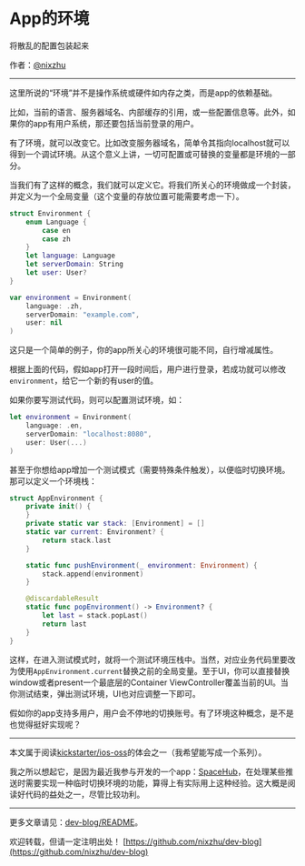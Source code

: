 # App的环境

将散乱的配置包装起来

作者：[@nixzhu](https://twitter.com/nixzhu)

---

这里所说的“环境”并不是操作系统或硬件如内存之类，而是app的依赖基础。

比如，当前的语言、服务器域名、内部缓存的引用，或一些配置信息等。此外，如果你的app有用户系统，那还要包括当前登录的用户。

有了环境，就可以改变它。比如改变服务器域名，简单令其指向localhost就可以得到一个调试环境。从这个意义上讲，一切可配置或可替换的变量都是环境的一部分。

当我们有了这样的概念，我们就可以定义它。将我们所关心的环境做成一个封装，并定义为一个全局变量（这个变量的存放位置可能需要考虑一下）。

``` swift
struct Environment {
    enum Language {
        case en
        case zh
    }
    let language: Language 
    let serverDomain: String
    let user: User?
}

var environment = Environment(
    language: .zh,
    serverDomain: "example.com",
    user: nil
)
```

这只是一个简单的例子，你的app所关心的环境很可能不同，自行增减属性。

根据上面的代码，假如app打开一段时间后，用户进行登录，若成功就可以修改`environment`，给它一个新的有user的值。

如果你要写测试代码，则可以配置测试环境，如：

``` swift
let environment = Environment(
    language: .en,
    serverDomain: "localhost:8080",
    user: User(...)
)
```

甚至于你想给app增加一个测试模式（需要特殊条件触发），以便临时切换环境。那可以定义一个环境栈：

``` swift
struct AppEnvironment {
    private init() {
    }
    private static var stack: [Environment] = []
    static var current: Environment? {
        return stack.last
    }

    static func pushEnvironment(_ environment: Environment) {
        stack.append(environment)
    }

    @discardableResult
    static func popEnvironment() -> Environment? {
        let last = stack.popLast()
        return last
    }
}
```

这样，在进入测试模式时，就将一个测试环境压栈中。当然，对应业务代码里要改为使用`AppEnvironment.current`替换之前的全局变量。至于UI，你可以直接替换window或者present一个最底层的Container ViewController覆盖当前的UI。当你测试结束，弹出测试环境，UI也对应调整一下即可。

假如你的app支持多用户，用户会不停地的切换账号。有了环境这种概念，是不是也觉得挺好实现呢？

---

本文属于阅读[kickstarter/ios-oss](https://github.com/kickstarter/ios-oss)的体会之一（我希望能写成一个系列）。

我之所以想起它，是因为最近我参与开发的一个app：[SpaceHub](https://duodian.com)，在处理某些推送时需要实现一种临时切换环境的功能，算得上有实际用上这种经验。这大概是阅读好代码的益处之一，尽管比较功利。

---

更多文章请见：[dev-blog/README](https://github.com/nixzhu/dev-blog/blob/master/README.md)。

欢迎转载，但请一定注明出处！ [https://github.com/nixzhu/dev-blog](https://github.com/nixzhu/dev-blog)